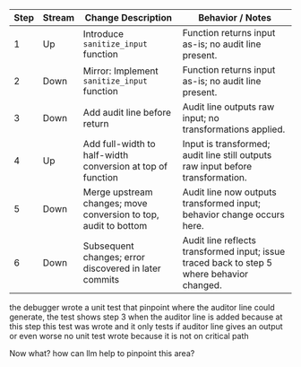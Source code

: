 | Step | Stream | Change Description                                         | Behavior / Notes                                                                                 |
|------|--------|------------------------------------------------------------|--------------------------------------------------------------------------------------------------|
| 1    | Up     | Introduce `sanitize_input` function                        | Function returns input as-is; no audit line present.                                             |
| 2    | Down   | Mirror: Implement `sanitize_input` function                | Function returns input as-is; no audit line present.                                             |
| 3    | Down   | Add audit line before return                               | Audit line outputs raw input; no transformations applied.                                        |
| 4    | Up     | Add full-width to half-width conversion at top of function | Input is transformed; audit line still outputs raw input before transformation.                  |
| 5    | Down   | Merge upstream changes; move conversion to top, audit to bottom | Audit line now outputs transformed input; behavior change occurs here.                        |
| 6    | Down   | Subsequent changes; error discovered in later commits      | Audit line reflects transformed input; issue traced back to step 5 where behavior changed.       |

the debugger wrote a unit test that pinpoint where the auditor line could generate, the test shows step 3 when the auditor line is added because at this step this test was wrote and it only tests if auditor line gives an output or even worse no unit test wrote because it is not on critical path

Now what? how can llm help to pinpoint this area?

